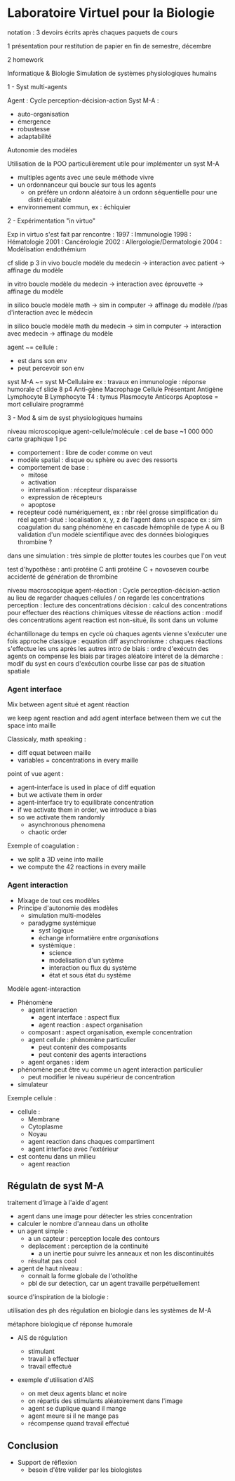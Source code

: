 # Laboratoire Virtuel pour la Biologie

notation :
3 devoirs écrits après chaques paquets de cours

1 présentation pour restitution de papier en fin de semestre, décembre

2 homework

Informatique & Biologie
  Simulation de systèmes physiologiques humains

  1 - Syst multi-agents

Agent : Cycle perception-décision-action
Syst M-A : 
  - auto-organisation
  - émergence
  - robustesse
  - adaptabilité

Autonomie des modèles

Utilisation de la POO particulièrement utile pour implémenter un syst M-A
  - multiples agents avec une seule méthode vivre
  - un ordonnanceur qui boucle sur tous les agents
    - on préfère un ordonn aléatoire à un ordonn séquentielle pour une distri équitable
  - environnement commun, ex : échiquier

  2 - Expérimentation "in virtuo"

Exp in virtuo s'est fait par rencontre :
1997 : Immunologie
1998 : Hématologie
2001 : Cancérologie
2002 : Allergologie/Dermatologie
2004 : Modélisation endothémium

  cf slide p 3
  in vivo
boucle modèle du medecin -> interaction avec patient -> affinage du modèle
  
  in vitro
boucle modèle du medecin -> interaction avec éprouvette -> affinage du modèle

  in silico 
boucle modèle math -> sim in computer -> affinage du modèle //pas d'interaction avec le médecin

  in silico 
boucle modèle math du medecin -> sim in computer -> interaction avec medecin -> affinage du modèle

agent ~= cellule :
  - est dans son env
  - peut percevoir son env

syst M-A ~= syst M-Cellulaire
ex : travaux en immunologie : réponse humorale
cf slide 8 p4
Anti-gène
Macrophage
Cellule Présentant Antigène
Lymphocyte B
Lymphocyte T4 : tymus
Plasmocyte
Anticorps
Apoptose = mort cellulaire programmé

  3 - Mod & sim de syst physiologiques humains

niveau microscopique
agent-cellule/molécule : cel de base ~1 000 000 carte graphique 1 pc
  - comportement : libre de coder comme on veut
  - modèle spatial : disque ou sphère ou avec des ressorts
  - comportement de base :
    - mitose
    - activation
    - internalisation : récepteur disparaisse
    - expression de récepteurs
    - apoptose
  - recepteur codé numériquement, ex : nbr réel
    grosse simplification du réel
agent-situé : localisation x, y, z de l'agent dans un espace
ex : sim coagulation du sang
phénomène en cascade
hémophile de type A ou B
validation d'un modèle scientifique avec des données biologiques
thrombine ?

dans une simulation : très simple de plotter toutes les courbes que l'on veut

test d'hypothèse :
  anti protéine C
  anti protéine C + novoseven
courbe accidenté de génération de thrombine

niveau macroscopique
agent-réaction : Cycle perception-décision-action
au lieu de regarder chaques cellules / on regarde les concentrations
perception : lecture des concentrations
décision : calcul des concentrations pour effectuer des réactions chimiques
           vitesse de réactions
action : modif des concentrations
agent reaction est non-situé, ils sont dans un volume

échantillonage du temps en cycle où chaques agents vienne s'exécuter une fois
approche classique : equation diff
asynchronisme : chaques réactions s'effectue les uns après les autres
                intro de biais : ordre d'exécutn des agents
                on compense les biais par tirages aléatoire
intéret de la démarche : modif du syst en cours d'exécution
courbe lisse car pas de situation spatiale

### Agent interface

Mix between agent situé et agent réaction

we keep agent reaction and add agent interface between them
we cut the space into maille

Classicaly, math speaking :

* diff equat between maille
* variables = concentrations in every maille

point of vue agent :

* agent-interface is used in place of diff equation
* but we activate them in order
* agent-interface try to equilibrate concentration
* if we activate them in order, we introduce a bias
* so we activate them randomly
  * asynchronous phenomena
  * chaotic order

Exemple of coagulation :

* we split a 3D veine into maille
* we compute the 42 reactions in every maille

### Agent interaction

* Mixage de tout ces modèles
* Principe d'autonomie des modèles
  * simulation multi-modèles
  * paradygme systémique
    * syst logique
    * échange informatière entre *organisations*
    * systèmique : 
      * science
      * modelisation d'un sytème
      * interaction ou flux du système
      * état et sous état du système

Modèle agent-interaction

* Phénomène
  * agent interaction
    * agent interface : aspect flux
    * agent reaction : aspect organisation
  * composant : aspect organisation, exemple concentration
  * agent cellule : phénomène particulier
    * peut contenir des composants
    * peut contenir des agents interactions
  * agent organes : idem
* phénomène peut être vu comme un agent interaction particulier
  * peut modifier le niveau supérieur de concentration
* simulateur

Exemple cellule :

* cellule : 
  * Membrane
  * Cytoplasme
  * Noyau
  * agent reaction dans chaques compartiment
  * agent interface avec l'extérieur
* est contenu dans un milieu
  * agent reaction

## Régulatn de syst M-A

traitement d'image à l'aide d'agent

* agent dans une image pour détecter les stries concentration
* calculer le nombre d'anneau dans un otholite
* un agent simple :
  * a un capteur : perception locale des contours
  * deplacement : perception de la continuité
    * a un inertie pour suivre les anneaux et non les discontinuités
  * résultat pas cool
* agent de haut niveau :
  * connait la forme globale de l'otholithe
  * pbl de sur detection, car un agent travaille perpétuellement

source d'inspiration de la biologie :

utilisation des ph des régulation en biologie dans les systèmes de M-A

métaphore biologique
cf réponse humorale

* AIS de régulation
  * stimulant
  * travail à effectuer
  * travail effectué

* exemple d'utilisation d'AIS
  * on met deux agents blanc et noire
  * on répartis des stimulants aléatoirement dans l'image
  * agent se duplique quand il mange
  * agent meure si il ne mange pas
  * récompense quand travail effectué

## Conclusion

* Support de réflexion
  * besoin d'être valider par les biologistes



